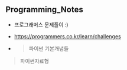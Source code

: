 ## Programming_Notes
* 프로그래머스 문제풀이 :)
* https://programmers.co.kr/learn/challenges

* > 파이썬 기본개념들
>  파이썬자료형
